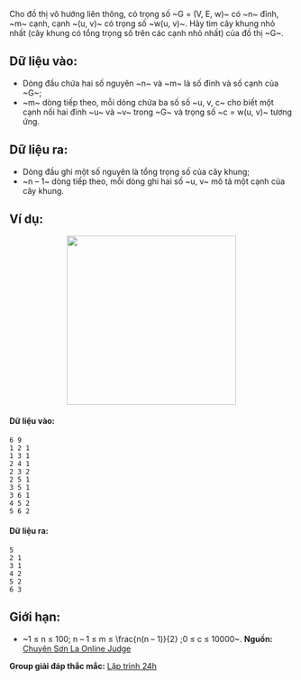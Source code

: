 Cho đồ thị vô hướng liên thông, có trọng số ~G = (V, E, w)~ có ~n~ đỉnh, ~m~ cạnh, cạnh ~(u, v)~ có trọng số ~w(u, v)~. Hãy tìm cây khung nhỏ nhất (cây khung có tổng trọng số trên các cạnh nhỏ nhất) của đồ thị ~G~.

## Dữ liệu vào:
- Dòng đầu chứa hai số nguyên ~n~ và ~m~ là số đỉnh và số cạnh của ~G~;
- ~m~ dòng tiếp theo, mỗi dòng chứa ba số số ~u, v, c~ cho biết một cạnh nối hai đỉnh ~u~ và ~v~ trong ~G~ và trọng số ~c = w(u, v)~ tương ứng.

## Dữ liệu ra:
- Dòng đầu ghi một số nguyên là tổng trọng số của cây khung;
- ~n – 1~ dòng tiếp theo, mỗi dòng ghi hai số ~u, v~ mô tả một cạnh của cây khung. 

## Ví dụ:
<center><img src="/images/problems/553/MPANTREE.svg" width="300px" /></center>

#### Dữ liệu vào:
```
6 9
1 2 1
1 3 1
2 4 1
2 3 2
2 5 1
3 5 1
3 6 1
4 5 2
5 6 2
```

#### Dữ liệu ra:
```
5
2 1
3 1
4 2
5 2
6 3
```

## Giới hạn:
- ~1 ≤ n ≤ 100; n – 1 ≤ m ≤ \frac{n(n – 1)}{2} ;0 ≤ c ≤ 10000~.
**Nguồn:** [Chuyên Sơn La Online Judge](http://csloj.ddns.net/)

**Group giải đáp thắc mắc:** [Lập trình 24h](https://www.facebook.com/groups/1386904321519984)
